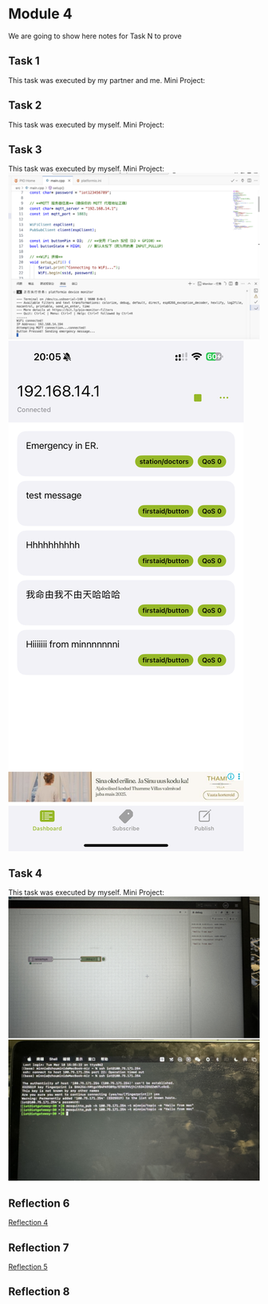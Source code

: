 # Module 4





We are going to show here notes for Task N to prove


## Task 1

This task was executed by my partner and me.
Mini Project: 



## Task 2

This task was executed by myself.
Mini Project: 

## Task 3

This task was executed by myself.
Mini Project: 
![image](https://github.com/Minnie1st/iot-portfolio-minnie/blob/main/Module03/picture/WechatIMG405.png?raw=true)
![image](https://github.com/Minnie1st/iot-portfolio-minnie/blob/main/Module03/picture/IMG_9831.PNG?raw=true)

## Task 4

This task was executed by myself.
Mini Project: 
![image](https://github.com/Minnie1st/iot-portfolio-minnie/blob/main/Module03/picture/IMG_9845.JPG?raw=true)
![image](https://github.com/Minnie1st/iot-portfolio-minnie/blob/main/Module03/picture/IMG_9844.jpg?raw=true)

## Reflection 6
[Reflection 4](../Reflections/ref04.md)

## Reflection 7
[Reflection 5](../Reflections/ref05.md)

## Reflection 8
